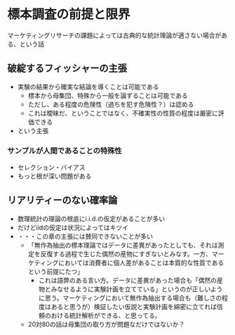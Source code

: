 # 標本調査の前提と限界

マーケティングリサーチの課題によっては古典的な統計理論が適さない場合がある、という話

## 破綻するフィッシャーの主張
- 実験の結果から確実な結論を導くことは可能である
  - 標本から母集団、特殊から一般を論ずることは可能である
  - ただし、ある程度の危険性（過ちを犯す危険性？）は認める
  - これは曖昧だ、ということではなく、不確実性の性質の程度は厳密に評価できる
- という主張

### サンプルが人間であることの特殊性
- セレクション・バイアス
- もっと根が深い問題がある

## リアリティーのない確率論
- 数理統計の理論の根底にi.i.d.の仮定があることが多い
- だけどiidの仮定は状況によってはキツイ
- ・・・この章の主張には賛同できないことが多い
  - 「無作為抽出の標本理論ではデータに差異があったとしても、それは測定を反復する過程で生じた偶然の産物にすぎないとみなす。一方、マーケティングにおいては消費者に個人差があることは本質的な性質であるという前提にたつ」
    - これは語弊のある言い方。データに差異があった場合も「偶然の産物とみなせるように実験計画を立てている」というのが正しいように思う。マーケティングにおいて無作為抽出する場合も（難しさの程度はあると思うが）検証したい仮説と実験計画を綿密に立てれば信頼のおける統計解析ができる、と思ってる。
  - 20対80の話は母集団の取り方が問題なだけではないか？